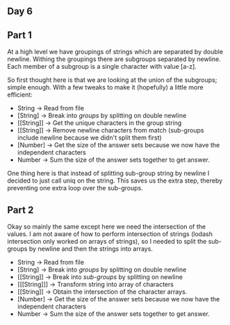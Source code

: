 ## Day 6
## Part 1

At a high level we have groupings of strings which are separated by double newline. Withing the groupings there are subgroups separated by newline. Each member of a subgroup is a single character with value [a-z].

So first thought here is that we are looking at the union of the subgroups; simple enough. With a few tweaks to make it (hopefully) a little more efficient:

* String -> Read from file
* [String] -> Break into *groups* by splitting on double newline
* [[String]] -> Get the unique characters in the group string
* [[String]] -> Remove newline characters from match (sub-groups include newline because we didn't split them first)
* [Number] -> Get the size of the answer sets because we now have the independent characters
* Number -> Sum the size of the answer sets together to get answer.

One thing here is that instead of splitting sub-group string by newline I decided to just call uniq on the string. This saves us the extra step, thereby preventing one extra loop over the sub-groups.

## Part 2

Okay so mainly the same except here we need the intersection of the values. I am not aware of how to perform intersection of strings (lodash intersection only worked on arrays of strings), so I needed to split the sub-groups by newline and then the strings into arrays.

* String -> Read from file
* [String] -> Break into *groups* by splitting on double newline
* [[String]] -> Break into *sub-groups* by splitting on newline
* [[[String]]] -> Transform string into array of characters
* [[String]] -> Obtain the intersection of the character arrays.
* [Number] -> Get the size of the answer sets because we now have the independent characters
* Number -> Sum the size of the answer sets together to get answer.
